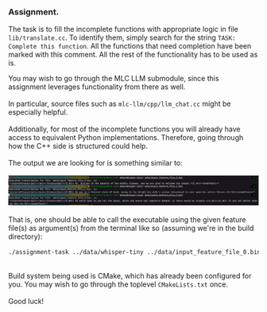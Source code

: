 ### Assignment.

The task is to fill the incomplete functions with appropriate logic in file `lib/translate.cc`. To identify them, simply search for the string `TASK: Complete this function`. All the functions that need completion have been marked with this comment. All the rest of the functionality has to be used as is.

You may wish to go through the MLC LLM submodule, since this assignment leverages functionality from there as well.
<br><br>
In particular, source files such as `mlc-llm/cpp/llm_chat.cc` might be especially helpful.
<br><br>
Additionally, for most of the incomplete functions you will already have access to equivalent Python implementations. Therefore, going through how the C++ side is structured could help.
<br><br>
The output we are looking for is something similar to:
<br><br>
![output](./data/transcription_output.png)
<br><br>
That is, one should be able to call the executable using the given feature file(s) as argument(s) from the terminal like so (assuming we're in the build directory):
```bash
./assignment-task ../data/whisper-tiny ../data/input_feature_file_0.bin
```
<br>
Build system being used is CMake, which has already been configured for you. You may wish to go through the toplevel <code>CMakeLists.txt</code> once.
<br><br>
Good luck!
